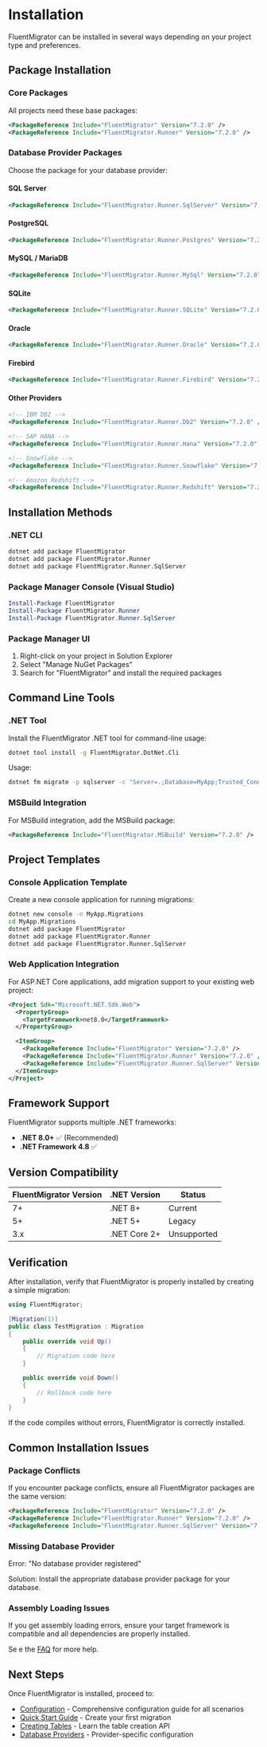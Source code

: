 # Installation

FluentMigrator can be installed in several ways depending on your project type and preferences.

## Package Installation

### Core Packages

All projects need these base packages:

```xml
<PackageReference Include="FluentMigrator" Version="7.2.0" />
<PackageReference Include="FluentMigrator.Runner" Version="7.2.0" />
```

### Database Provider Packages

Choose the package for your database provider:

#### SQL Server
```xml
<PackageReference Include="FluentMigrator.Runner.SqlServer" Version="7.2.0" />
```

#### PostgreSQL
```xml
<PackageReference Include="FluentMigrator.Runner.Postgres" Version="7.2.0" />
```

#### MySQL / MariaDB
```xml
<PackageReference Include="FluentMigrator.Runner.MySql" Version="7.2.0" />
```

#### SQLite
```xml
<PackageReference Include="FluentMigrator.Runner.SQLite" Version="7.2.0" />
```

#### Oracle
```xml
<PackageReference Include="FluentMigrator.Runner.Oracle" Version="7.2.0" />
```

#### Firebird
```xml
<PackageReference Include="FluentMigrator.Runner.Firebird" Version="7.2.0" />
```

#### Other Providers
```xml
<!-- IBM DB2 -->
<PackageReference Include="FluentMigrator.Runner.Db2" Version="7.2.0" />

<!-- SAP HANA -->
<PackageReference Include="FluentMigrator.Runner.Hana" Version="7.2.0" />

<!-- Snowflake -->
<PackageReference Include="FluentMigrator.Runner.Snowflake" Version="7.2.0" />

<!-- Amazon Redshift -->
<PackageReference Include="FluentMigrator.Runner.Redshift" Version="7.2.0" />
```

## Installation Methods

### .NET CLI
```bash
dotnet add package FluentMigrator
dotnet add package FluentMigrator.Runner
dotnet add package FluentMigrator.Runner.SqlServer
```

### Package Manager Console (Visual Studio)
```powershell
Install-Package FluentMigrator
Install-Package FluentMigrator.Runner
Install-Package FluentMigrator.Runner.SqlServer
```

### Package Manager UI
1. Right-click on your project in Solution Explorer
2. Select "Manage NuGet Packages"
3. Search for "FluentMigrator" and install the required packages

## Command Line Tools

### .NET Tool
Install the FluentMigrator .NET tool for command-line usage:

```bash
dotnet tool install -g FluentMigrator.DotNet.Cli
```

Usage:
```bash
dotnet fm migrate -p sqlserver -c "Server=.;Database=MyApp;Trusted_Connection=true;" -a "MyApp.dll"
```

### MSBuild Integration
For MSBuild integration, add the MSBuild package:

```xml
<PackageReference Include="FluentMigrator.MSBuild" Version="7.2.0" />
```

## Project Templates

### Console Application Template

Create a new console application for running migrations:

```bash
dotnet new console -n MyApp.Migrations
cd MyApp.Migrations
dotnet add package FluentMigrator
dotnet add package FluentMigrator.Runner
dotnet add package FluentMigrator.Runner.SqlServer
```

### Web Application Integration

For ASP.NET Core applications, add migration support to your existing web project:

```xml
<Project Sdk="Microsoft.NET.Sdk.Web">
  <PropertyGroup>
    <TargetFramework>net8.0</TargetFramework>
  </PropertyGroup>

  <ItemGroup>
    <PackageReference Include="FluentMigrator" Version="7.2.0" />
    <PackageReference Include="FluentMigrator.Runner" Version="7.2.0" />
    <PackageReference Include="FluentMigrator.Runner.SqlServer" Version="7.2.0" />
  </ItemGroup>
</Project>
```

## Framework Support

FluentMigrator supports multiple .NET frameworks:

- **.NET 8.0+** ✅ (Recommended)
- **.NET Framework 4.8** ✅

## Version Compatibility

| FluentMigrator Version | .NET Version | Status      |
|------------------------|--------------|-------------|
| 7+                     | .NET 8+      | Current     |
| 5+                     | .NET 5+      | Legacy      |
| 3.x                    | .NET Core 2+ | Unsupported |

## Verification

After installation, verify that FluentMigrator is properly installed by creating a simple migration:

```csharp
using FluentMigrator;

[Migration(1)]
public class TestMigration : Migration
{
    public override void Up()
    {
        // Migration code here
    }

    public override void Down()
    {
        // Rollback code here
    }
}
```

If the code compiles without errors, FluentMigrator is correctly installed.

## Common Installation Issues

### Package Conflicts
If you encounter package conflicts, ensure all FluentMigrator packages are the same version:

```xml
<PackageReference Include="FluentMigrator" Version="7.2.0" />
<PackageReference Include="FluentMigrator.Runner" Version="7.2.0" />
<PackageReference Include="FluentMigrator.Runner.SqlServer" Version="7.2.0" />
```

### Missing Database Provider
Error: "No database provider registered"

Solution: Install the appropriate database provider package for your database.

### Assembly Loading Issues
If you get assembly loading errors, ensure your target framework is compatible and all dependencies are properly installed.

Se e the [FAQ](/intro/faq.md) for more help.

## Next Steps

Once FluentMigrator is installed, proceed to:
- [Configuration](./configuration.md) - Comprehensive configuration guide for all scenarios
- [Quick Start Guide](./quick-start.md) - Create your first migration
- [Creating Tables](/operations/create-tables.md) - Learn the table creation API
- [Database Providers](/providers/sql-server.md) - Provider-specific configuration
